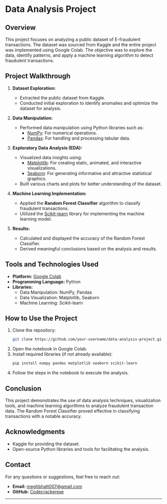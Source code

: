 # Data Analysis Project

## Overview
This project focuses on analyzing a public dataset of E-fraudulent transactions. The dataset was sourced from Kaggle and the entire project was implemented using Google Colab. The objective was to explore the data, identify patterns, and apply a machine learning algorithm to detect fraudulent transactions.

## Project Walkthrough

1. **Dataset Exploration:**
   - Extracted the public dataset from Kaggle.
   - Conducted initial exploration to identify anomalies and optimize the dataset for analysis.

2. **Data Manipulation:**
   - Performed data manipulation using Python libraries such as:
     - [NumPy](https://numpy.org/): For numerical operations.
     - [Pandas](https://pandas.pydata.org/): For handling and processing tabular data.

3. **Exploratory Data Analysis (EDA):**
   - Visualized data insights using:
     - [Matplotlib](https://matplotlib.org/): For creating static, animated, and interactive visualizations.
     - [Seaborn](https://seaborn.pydata.org/): For generating informative and attractive statistical graphics.
   - Built various charts and plots for better understanding of the dataset.

4. **Machine Learning Implementation:**
   - Applied the **Random Forest Classifier** algorithm to classify fraudulent transactions.
   - Utilized the [Scikit-learn](https://scikit-learn.org/) library for implementing the machine learning model.

5. **Results:**
   - Calculated and displayed the accuracy of the Random Forest Classifier.
   - Derived meaningful conclusions based on the analysis and results.

## Tools and Technologies Used
- **Platform:** [Google Colab](https://colab.research.google.com/)
- **Programming Language:** Python
- **Libraries:**
  - Data Manipulation: NumPy, Pandas
  - Data Visualization: Matplotlib, Seaborn
  - Machine Learning: Scikit-learn

## How to Use the Project
1. Clone the repository:
   ```bash
   git clone https://github.com/your-username/data-analysis-project.git
   ```
2. Open the notebook in Google Colab.
3. Install required libraries (if not already available):
   ```bash
   pip install numpy pandas matplotlib seaborn scikit-learn
   ```
4. Follow the steps in the notebook to execute the analysis.

## Conclusion
This project demonstrates the use of data analysis techniques, visualization tools, and machine learning algorithms to analyze fraudulent transaction data. The Random Forest Classifier proved effective in classifying transactions with a notable accuracy.

## Acknowledgments
- Kaggle for providing the dataset.
- Open-source Python libraries and tools for facilitating the analysis.

## Contact
For any questions or suggestions, feel free to reach out:
- **Email:** meghbhatt007@gmail.com
- **GitHub:** [Codecrackerexe](https://github.com/Codecrackerexe)

---
